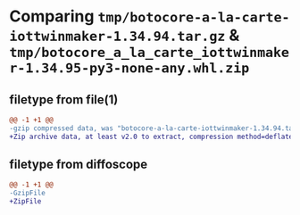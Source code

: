 # Comparing `tmp/botocore-a-la-carte-iottwinmaker-1.34.94.tar.gz` & `tmp/botocore_a_la_carte_iottwinmaker-1.34.95-py3-none-any.whl.zip`

## filetype from file(1)

```diff
@@ -1 +1 @@
-gzip compressed data, was "botocore-a-la-carte-iottwinmaker-1.34.94.tar", last modified: Tue Apr 30 01:01:30 2024, max compression
+Zip archive data, at least v2.0 to extract, compression method=deflate
```

## filetype from diffoscope

```diff
@@ -1 +1 @@
-GzipFile
+ZipFile
```

